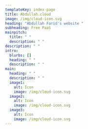 ```yaml
---
templateKey: index-page
title: Abdullah.cloud
image: /img/cloud-icon.svg
heading: "Abdullah Farid's website "
subheading: Free PaaS
mainpitch:
  title: " "
  description: " "
description: " "
intro:
  blurbs: []
  heading: " "
  description: " "
main:
  heading: " "
  description: " "
  image1:
    alt: Icon
    image: /img/cloud-icon.svg
  image2:
    alt: Icon
    image: /img/cloud-icon.svg
  image3:
    alt: Icon
    image: /img/cloud-icon.svg
---
```

